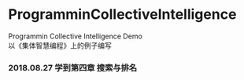 # ProgramminCollectiveIntelligence
Programmin Collective Intelligence Demo
<br>
以《集体智慧编程》上的例子编写

### 2018.08.27 学到第四章 搜索与排名
